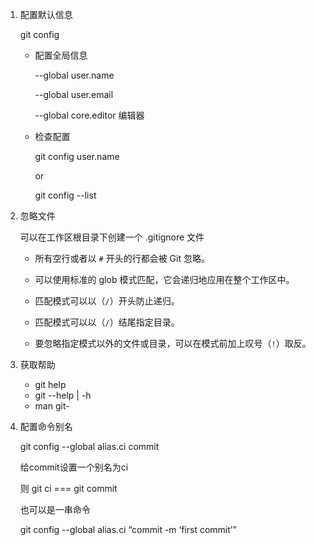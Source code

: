 1. 配置默认信息

   git config 

   - 配置全局信息

     --global user.name

     --global user.email

     --global core.editor 编辑器

   - 检查配置

     git config user.name

     or

     git config --list

2. 忽略文件

   可以在工作区根目录下创建一个 .gitignore 文件

   - 所有空行或者以 `#` 开头的行都会被 Git 忽略。

   - 可以使用标准的 glob 模式匹配，它会递归地应用在整个工作区中。

   - 匹配模式可以以（`/`）开头防止递归。

   - 匹配模式可以以（`/`）结尾指定目录。

   - 要忽略指定模式以外的文件或目录，可以在模式前加上叹号（`!`）取反。

     

3. 获取帮助

   - git help <verb>
   - git <verb> --help | -h
   - man git-<verb>

4. 配置命令别名

   git config --global alias.ci commit

   给commit设置一个别名为ci

   则 git ci === git commit

   也可以是一串命令

   git config --global alias.ci “commit -m ‘first commit’”